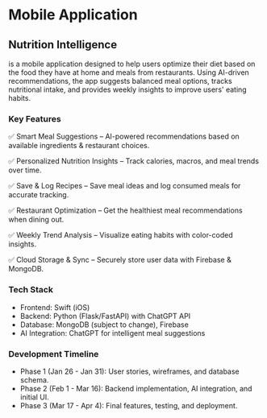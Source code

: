 # Mobile Application

## Nutrition Intelligence 
is a mobile application designed to help users optimize their diet based on the food they have at home and meals from restaurants. Using AI-driven recommendations, the app suggests balanced meal options, tracks nutritional intake, and provides weekly insights to improve users' eating habits.

### Key Features

✅ Smart Meal Suggestions – AI-powered recommendations based on available ingredients & restaurant choices.

✅ Personalized Nutrition Insights – Track calories, macros, and meal trends over time.

✅ Save & Log Recipes – Save meal ideas and log consumed meals for accurate tracking.

✅ Restaurant Optimization – Get the healthiest meal recommendations when dining out.

✅ Weekly Trend Analysis – Visualize eating habits with color-coded insights.

✅ Cloud Storage & Sync – Securely store user data with Firebase & MongoDB.


### Tech Stack
- Frontend: Swift (iOS)
- Backend: Python (Flask/FastAPI) with ChatGPT API
- Database: MongoDB (subject to change), Firebase
- AI Integration: ChatGPT for intelligent meal suggestions

### Development Timeline
 - Phase 1 (Jan 26 - Jan 31): User stories, wireframes, and database schema.
 - Phase 2 (Feb 1 - Mar 16): Backend implementation, AI integration, and initial UI.
 - Phase 3 (Mar 17 - Apr 4): Final features, testing, and deployment.
